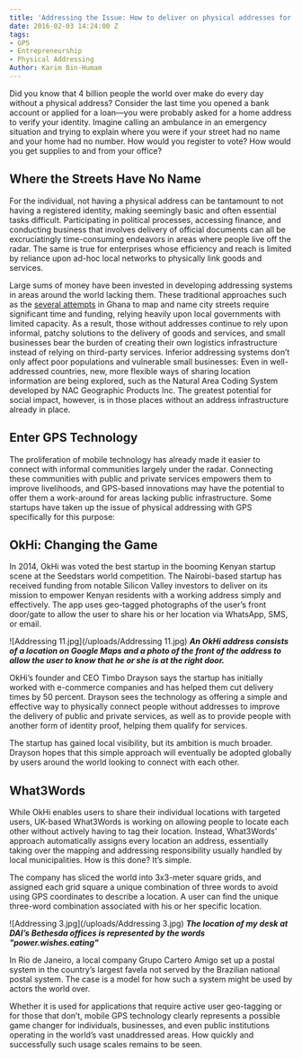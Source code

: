 ```yaml
---
title: 'Addressing the Issue: How to deliver on physical addresses for the poor'
date: 2016-02-03 14:24:00 Z
tags:
- GPS
- Entrepreneurship
- Physical Addressing
Author: Karim Bin-Humam
---
```


Did you know that 4 billion people the world over make do every day without a physical address? Consider the last time you opened a bank account or applied for a loan—you were probably asked for a home address to verify your identity. Imagine calling an ambulance in an emergency situation and trying to explain where you were if your street had no name and your home had no number. How would you register to vote? How would you get supplies to and from your office?

<!--more-->

## Where the Streets Have No Name

For the individual, not having a physical address can be tantamount to not having a registered identity, making seemingly basic and often essential tasks difficult. Participating in political processes, accessing finance, and conducting business that involves delivery of official documents can all be excruciatingly time-consuming endeavors in areas where people live off the radar. The same is true for enterprises whose efficiency and reach is limited by reliance upon ad-hoc local networks to physically link goods and services.

Large sums of money have been invested in developing addressing systems in areas around the world lacking them. These traditional approaches such as the [several attempts](http://www.fastcoexist.com/3037002/in-a-fast-growing-city-in-ghana-the-streets-finally-have-names) in Ghana to map and name city streets require significant time and funding, relying heavily upon local governments with limited capacity. As a result, those without addresses continue to rely upon informal, patchy solutions to the delivery of goods and services, and small businesses bear the burden of creating their own logistics infrastructure instead of relying on third-party services. Inferior addressing systems don’t only affect poor populations and vulnerable small businesses: Even in well-addressed countries, new, more flexible ways of sharing location information are being explored, such as the Natural Area Coding System developed by NAC Geographic Products Inc. The greatest potential for social impact, however, is in those places without an address infrastructure already in place.

## Enter GPS Technology
The proliferation of mobile technology has already made it easier to connect with informal communities largely under the radar. Connecting these communities with public and private services empowers them to improve livelihoods, and GPS-based innovations may have the potential to offer them a work-around for areas lacking public infrastructure. Some startups have taken up the issue of physical addressing with GPS specifically for this purpose:

## OkHi: Changing the Game
In 2014, OkHi was voted the best startup in the booming Kenyan startup scene at the Seedstars world competition. The Nairobi-based startup has received funding from notable Silicon Valley investors to deliver on its mission to empower Kenyan residents with a working address simply and effectively. The app uses geo-tagged photographs of the user’s front door/gate to allow the user to share his or her location via WhatsApp, SMS, or email.

![Addressing 11.jpg](/uploads/Addressing 11.jpg)
***An OkHi address consists of a location on Google Maps and a photo of the front of the address to allow the user to know that he or she is at the right door.***

OkHi’s founder and CEO Timbo Drayson says the startup has initially worked with e-commerce companies and has helped them cut delivery times by 50 percent. Drayson sees the technology as offering a simple and effective way to physically connect people without addresses to improve the delivery of public and private services, as well as to provide people with another form of identity proof, helping them qualify for services.

The startup has gained local visibility, but its ambition is much broader. Drayson hopes that this simple approach will eventually be adopted globally by users around the world looking to connect with each other.

## What3Words
While OkHi enables users to share their individual locations with targeted users, UK-based What3Words is working on allowing people to locate each other without actively having to tag their location. Instead, What3Words’ approach automatically assigns every location an address, essentially taking over the mapping and addressing responsibility usually handled by local municipalities. How is this done? It’s simple. 

The company has sliced the world into 3x3-meter square grids, and assigned each grid square a unique combination of three words to avoid using GPS coordinates to describe a location. A user can find the unique three-word combination associated with his or her specific location.

![Addressing 3.jpg](/uploads/Addressing 3.jpg)
***The location of my desk at DAI’s Bethesda offices is represented by the words "power.wishes.eating"***

In Rio de Janeiro, a local company Grupo Cartero Amigo set up a postal system in the country’s largest favela not served by the Brazilian national postal system. The case is a model for how such a system might be used by actors the world over. 

Whether it is used for applications that require active user geo-tagging or for those that don’t, mobile GPS technology clearly represents a possible game changer for individuals, businesses, and even public institutions operating in the world’s vast unaddressed areas. How quickly and successfully such usage scales remains to be seen.